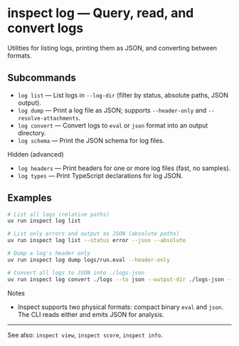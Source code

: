 # inspect log — Query, read, and convert logs

Utilities for listing logs, printing them as JSON, and converting between formats.

## Subcommands

- `log list` — List logs in `--log-dir` (filter by status, absolute paths, JSON output).
- `log dump` — Print a log file as JSON; supports `--header-only` and `--resolve-attachments`.
- `log convert` — Convert logs to `eval` or `json` format into an output directory.
- `log schema` — Print the JSON schema for log files.

Hidden (advanced)
- `log headers` — Print headers for one or more log files (fast, no samples).
- `log types` — Print TypeScript declarations for log JSON.

## Examples

```bash
# List all logs (relative paths)
uv run inspect log list

# List only errors and output as JSON (absolute paths)
uv run inspect log list --status error --json --absolute

# Dump a log's header only
uv run inspect log dump logs/run.eval --header-only

# Convert all logs to JSON into ./logs-json
uv run inspect log convert ./logs --to json --output-dir ./logs-json --overwrite
```

Notes
- Inspect supports two physical formats: compact binary `eval` and `json`. The CLI reads either and emits JSON for analysis.

---

See also: `inspect view`, `inspect score`, `inspect info`.
